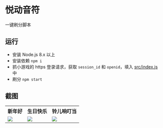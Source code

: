 # 悦动音符

一键刷分脚本

## 运行
- 安装 Node.js 8.x 以上
- 安装依赖 `npm i`
- 抓小游戏的 https 登录请求，获取 `session_id` 和 `openid`，填入 [src/index.js](src/index.js) 中
- 刷分 `npm start`

## 截图

<table>
  <tr>
    <th>新年好</th>
    <th>生日快乐</th>
    <th>铃儿响叮当</th>
  </tr>
  <tr>
    <td>
      <img src="https://user-images.githubusercontent.com/8413791/35319659-caa60b64-011b-11e8-9051-29e31365164b.png" alert="新年好">
    </td>
    <td>
      <img src="https://user-images.githubusercontent.com/8413791/35319663-d07374be-011b-11e8-98ac-d22a1df66391.png" alert="生日快乐">
    </td>
    <td>
      <img src="https://user-images.githubusercontent.com/8413791/35319663-d07374be-011b-11e8-98ac-d22a1df66391.png" alert="铃儿响叮当">
    </td>
  </tr>
</table>
